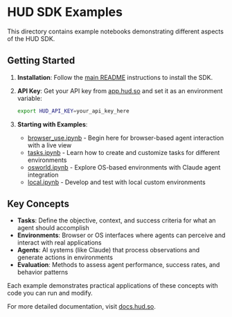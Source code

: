 # HUD SDK Examples

This directory contains example notebooks demonstrating different aspects of the HUD SDK.

## Getting Started

1. **Installation**: Follow the [main README](../README.md) instructions to install the SDK.

2. **API Key**: Get your API key from [app.hud.so](https://app.hud.so) and set it as an environment variable:
   ```bash
   export HUD_API_KEY=your_api_key_here
   ```

3. **Starting with Examples**:
   - [browser_use.ipynb](browser_use.ipynb) - Begin here for browser-based agent interaction with a live view
   - [tasks.ipynb](tasks.ipynb) - Learn how to create and customize tasks for different environments
   - [osworld.ipynb](osworld.ipynb) - Explore OS-based environments with Claude agent integration
   - [local.ipynb](local.ipynb) - Develop and test with local custom environments

## Key Concepts

- **Tasks**: Define the objective, context, and success criteria for what an agent should accomplish
- **Environments**: Browser or OS interfaces where agents can perceive and interact with real applications
- **Agents**: AI systems (like Claude) that process observations and generate actions in environments
- **Evaluation**: Methods to assess agent performance, success rates, and behavior patterns

Each example demonstrates practical applications of these concepts with code you can run and modify.

For more detailed documentation, visit [docs.hud.so](https://docs.hud.so/introduction).


